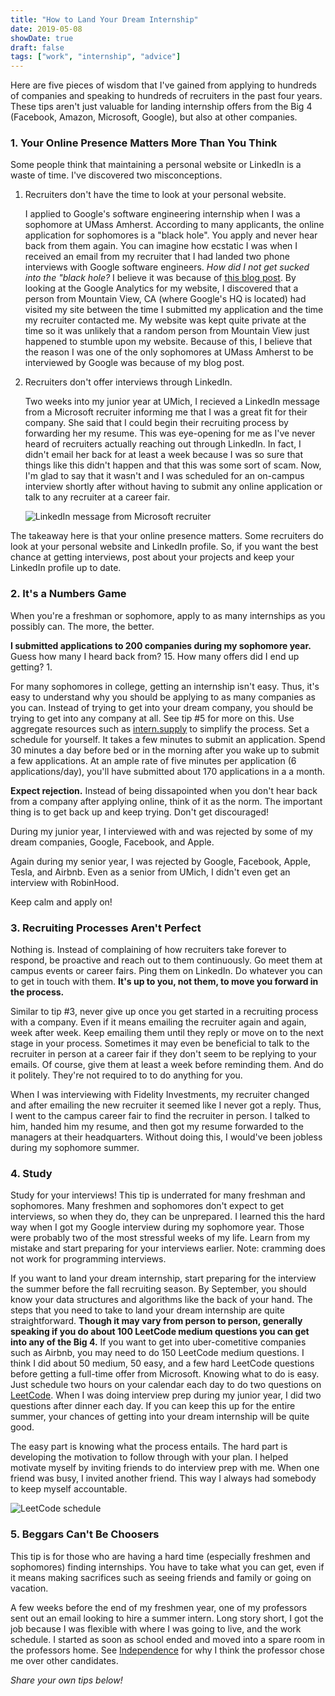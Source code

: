 ```yaml
---
title: "How to Land Your Dream Internship"
date: 2019-05-08
showDate: true
draft: false
tags: ["work", "internship", "advice"]
---
```


Here are five pieces of wisdom that I've gained from applying to hundreds of companies and speaking to hundreds of recruiters in the past four years. These tips aren't just valuable for landing internship offers from the Big 4 (Facebook, Amazon, Microsoft, Google), but also at other companies.

### 1. Your Online Presence Matters More Than You Think
Some people think that maintaining a personal website or LinkedIn is a waste of time. I've discovered two misconceptions. <br>

1. Recruiters don't have the time to look at your personal website.

    I applied to Google's software engineering internship when I was a sophomore at UMass Amherst. According to many applicants, the online application for sophomores is a "black hole". You apply and never hear back from them again. You can imagine how ecstatic I was when I received an email from my recruiter that I had landed two phone interviews with Google software engineers. *How did I not get sucked into the "black hole?* I believe it was because of [this blog post](/2016/ac_hack/). By looking at the Google Analytics for my website, I discovered that a person from Mountain View, CA (where Google's HQ is located) had visited my site between the time I submitted my application and the time my recruiter contacted me. My website was kept quite private at the time so it was unlikely that a random person from Mountain View just happened to stumble upon my website. Because of this, I believe that the reason I was one of the only sophomores at UMass Amherst to be interviewed by Google was because of my blog post.

2. Recruiters don't offer interviews through LinkedIn.

    Two weeks into my junior year at UMich, I recieved a LinkedIn message from a Microsoft recruiter informing me that I was a great fit for their company. She said that I could begin their recruiting process by forwarding her my resume. This was eye-opening for me as I've never heard of recruiters actually reaching out through LinkedIn. In fact, I didn't email her back for at least a week because I was so sure that things like this didn't happen and that this was some sort of scam. Now, I'm glad to say that it wasn't and I was scheduled for an on-campus interview shortly after without having to submit any online application or talk to any recruiter at a career fair.

    <img src="/internship/linkedin.png" alt="LinkedIn message from Microsoft recruiter"
        title="LinkedIn message" class="center_norm_rounded"/>

The takeaway here is that your online presence matters. Some recruiters do look at your personal website and LinkedIn profile. So, if you want the best chance at getting interviews, post about your projects and keep your LinkedIn profile up to date.

### 2. It's a Numbers Game
When you're a freshman or sophomore, apply to as many internships as you possibly can. The more, the better.

**I submitted applications to 200 companies during my sophomore year.** Guess how many I heard back from? 15. How many offers did I end up getting? 1.

For many sophomores in college, getting an internship isn't easy. Thus, it's easy to understand why you should be applying to as many companies as you can. Instead of trying to get into your dream company, you should be trying to get into any company at all. See tip #5 for more on this. Use aggregate resources such as [intern.supply](intern.supply) to simplify the process. Set a schedule for yourself. It takes a few minutes to submit an application. Spend 30 minutes a day before bed or in the morning after you wake up to submit a few applications. At an ample rate of five minutes per application (6 applications/day), you'll have submitted about 170 applications in a a month.

**Expect rejection.** Instead of being dissapointed when you don't hear back from a company after applying online, think of it as the norm. The important thing is to get back up and keep trying. Don't get discouraged!

During my junior year, I interviewed with and was rejected by some of my dream companies, Google, Facebook, and Apple.

Again during my senior year, I was rejected by Google, Facebook, Apple, Tesla, and Airbnb. Even as a senior from UMich, I didn't even get an interview with RobinHood.

Keep calm and apply on!

### 3. Recruiting Processes Aren't Perfect
Nothing is. Instead of complaining of how recruiters take forever to respond, be proactive and reach out to them continuously. Go meet them at campus events or career fairs. Ping them on LinkedIn. Do whatever you can to get in touch with them. **It's up to you, not them, to move you forward in the process.**

Similar to tip #3, never give up once you get started in a recruiting process with a company. Even if it means emailing the recruiter again and again, week after week. Keep emailing them until they reply or move on to the next stage in your process. Sometimes it may even be beneficial to talk to the recruiter in person at a career fair if they don't seem to be replying to your emails. Of course, give them at least a week before reminding them. And do it politely. They're not required to to do anything for you.

When I was interviewing with Fidelity Investments, my recruiter changed and after emailing the new recruiter it seemed like I never got a reply. Thus, I went to the campus career fair to find the recruiter in person. I talked to him, handed him my resume, and then got my resume forwarded to the managers at their headquarters. Without doing this, I would've been jobless during my sophomore summer.

### 4. Study
Study for your interviews!  This tip is underrated for many freshman and sophomores. Many freshmen and sophomores don't expect to get interviews, so when they do, they can be unprepared. I learned this the hard way when I got my Google interview during my sophomore year. Those were probably two of the most stressful weeks of my life. Learn from my mistake and start preparing for your interviews earlier. Note: cramming does not work for programming interviews.

If you want to land your dream internship, start preparing for the interview the summer before the fall recruiting season. By September, you should know your data structures and algorithms like the back of your hand. The steps that you need to take to land your dream internship are quite straightforward. **Though it may vary from person to person, generally speaking if you do about 100 LeetCode medium questions you can get into any of the Big 4.** If you want to get into uber-cometitive companies such as Airbnb, you may need to do 150 LeetCode medium questions. I think I did about 50 medium, 50 easy, and a few hard LeetCode questions before getting a full-time offer from Microsoft. Knowing what to do is easy. Just schedule two hours on your calendar each day to do two questions on [LeetCode](www.leetcode.com). When I was doing interview prep during my junior year, I did two questions after dinner each day. If you can keep this up for the entire summer, your chances of getting into your dream internship will be quite good.

The easy part is knowing what the process entails. The hard part is developing the motivation to follow through with your plan. I helped motivate myself by inviting friends to do interview prep with me. When one friend was busy, I invited another friend. This way I always had somebody to keep myself accountable.

<img src="/internship/schedule.png" alt="LeetCode schedule"
    title="LeetCode schedule" class="center_norm_rounded"/>

### 5. Beggars Can't Be Choosers
This tip is for those who are having a hard time (especially freshmen and sophomores) finding internships. You have to take what you can get, even if it means making sacrifices such as seeing friends and family or going on vacation.

A few weeks before the end of my freshmen year, one of my professors sent out an email looking to hire a summer intern. Long story short, I got the job because I was flexible with where I was going to live, and the work schedule. I started as soon as school ended and moved into a spare room in the professors home. See [Independence](/2016/independence/) for why I think the professor chose me over other candidates.



*Share your own tips below!*
